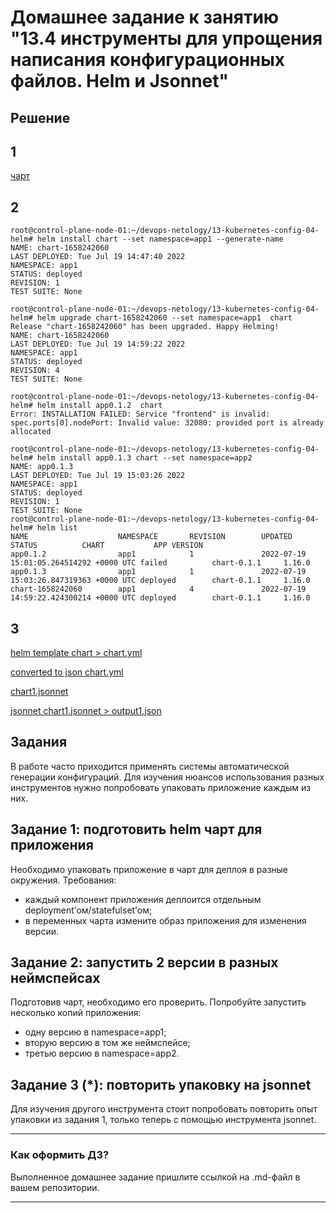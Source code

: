 # Домашнее задание к занятию "13.4 инструменты для упрощения написания конфигурационных файлов. Helm и Jsonnet"

## Решение

## 1

[чарт](./chart/)

## 2

```console
root@control-plane-node-01:~/devops-netology/13-kubernetes-config-04-helm# helm install chart --set namespace=app1 --generate-name
NAME: chart-1658242060
LAST DEPLOYED: Tue Jul 19 14:47:40 2022
NAMESPACE: app1
STATUS: deployed
REVISION: 1
TEST SUITE: None

root@control-plane-node-01:~/devops-netology/13-kubernetes-config-04-helm# helm upgrade chart-1658242060 --set namespace=app1  chart
Release "chart-1658242060" has been upgraded. Happy Helming!
NAME: chart-1658242060
LAST DEPLOYED: Tue Jul 19 14:59:22 2022
NAMESPACE: app1
STATUS: deployed
REVISION: 4
TEST SUITE: None

root@control-plane-node-01:~/devops-netology/13-kubernetes-config-04-helm# helm install app0.1.2  chart
Error: INSTALLATION FAILED: Service "frontend" is invalid: spec.ports[0].nodePort: Invalid value: 32080: provided port is already allocated

root@control-plane-node-01:~/devops-netology/13-kubernetes-config-04-helm# helm install app0.1.3 chart --set namespace=app2
NAME: app0.1.3
LAST DEPLOYED: Tue Jul 19 15:03:26 2022
NAMESPACE: app1
STATUS: deployed
REVISION: 1
TEST SUITE: None
root@control-plane-node-01:~/devops-netology/13-kubernetes-config-04-helm# helm list
NAME                    NAMESPACE       REVISION        UPDATED                                 STATUS          CHART           APP VERSION
app0.1.2                app1            1               2022-07-19 15:01:05.264514292 +0000 UTC failed          chart-0.1.1     1.16.0
app0.1.3                app1            1               2022-07-19 15:03:26.847319363 +0000 UTC deployed        chart-0.1.1     1.16.0
chart-1658242060        app1            4               2022-07-19 14:59:22.424300214 +0000 UTC deployed        chart-0.1.1     1.16.0

```
## 3
[helm template chart > chart.yml](chart.yml)

[converted to json chart.yml](chart.json)

[chart1.jsonnet](./chart1.jsonnet)

[jsonnet chart1.jsonnet > output1.json](./output1.json)


## Задания
В работе часто приходится применять системы автоматической генерации конфигураций. Для изучения нюансов использования разных инструментов нужно попробовать упаковать приложение каждым из них.

## Задание 1: подготовить helm чарт для приложения
Необходимо упаковать приложение в чарт для деплоя в разные окружения. Требования:
* каждый компонент приложения деплоится отдельным deployment’ом/statefulset’ом;
* в переменных чарта измените образ приложения для изменения версии.

## Задание 2: запустить 2 версии в разных неймспейсах
Подготовив чарт, необходимо его проверить. Попробуйте запустить несколько копий приложения:
* одну версию в namespace=app1;
* вторую версию в том же неймспейсе;
* третью версию в namespace=app2.

## Задание 3 (*): повторить упаковку на jsonnet
Для изучения другого инструмента стоит попробовать повторить опыт упаковки из задания 1, только теперь с помощью инструмента jsonnet.

---

### Как оформить ДЗ?

Выполненное домашнее задание пришлите ссылкой на .md-файл в вашем репозитории.

---
